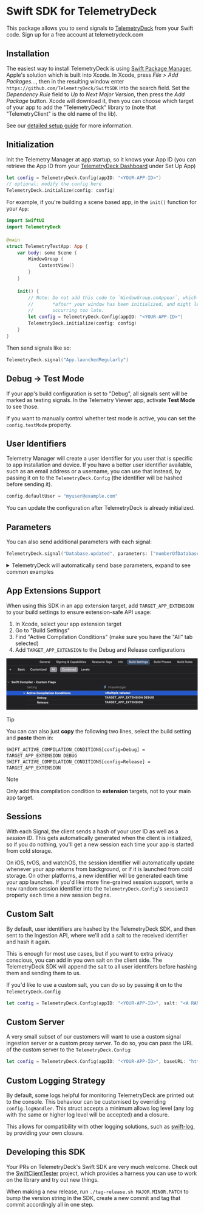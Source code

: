 # Swift SDK for TelemetryDeck

This package allows you to send signals to [TelemetryDeck](https://telemetrydeck.com) from your Swift code. Sign up for a free account at telemetrydeck.com

## Installation

The easiest way to install TelemetryDeck is using [Swift Package Manager](https://www.swift.org/package-manager/), Apple's solution which is built into Xcode. In Xcode, press _File > Add Packages..._, then in the resulting window enter `https://github.com/TelemetryDeck/SwiftSDK` into the search field. Set the _Dependency Rule_ field to _Up to Next Major Version_, then press the _Add Package_ button. Xcode will download it, then you can choose which target of your app to add the "TelemetryDeck" library to (note that "TelemetryClient" is the old name of the lib).

See our [detailed setup guide](https://telemetrydeck.com/docs/guides/swift-setup/?source=github) for more information.

## Initialization

Init the Telemetry Manager at app startup, so it knows your App ID (you can retrieve the App ID from your [TelemetryDeck Dashboard](https://dashboard.telemetrydeck.com/) under Set Up App)

```swift
let config = TelemetryDeck.Config(appID: "<YOUR-APP-ID>")
// optional: modify the config here
TelemetryDeck.initialize(config: config)
```

For example, if you're building a scene based app, in the `init()` function for your `App`:

```swift
import SwiftUI
import TelemetryDeck

@main
struct TelemetryTestApp: App {
    var body: some Scene {
        WindowGroup {
            ContentView()
        }
    }

    init() {
        // Note: Do not add this code to `WindowGroup.onAppear`, which will be called
        //       *after* your window has been initialized, and might lead to our initialization
        //       occurring too late.
        let config = TelemetryDeck.Config(appID: "<YOUR-APP-ID>")
        TelemetryDeck.initialize(config: config)
    }
}
```

Then send signals like so:

```swift
TelemetryDeck.signal("App.launchedRegularly")
```

## Debug -> Test Mode

If your app's build configuration is set to "Debug", all signals sent will be marked as testing signals. In the Telemetry Viewer app, activate **Test Mode** to see those.

If you want to manually control whether test mode is active, you can set the `config.testMode` property.

## User Identifiers

Telemetry Manager will create a user identifier for you user that is specific to app installation and device. If you have a better user identifier available, such as an email address or a username, you can use that instead, by passing it on to the `TelemetryDeck.Config` (the identifier will be hashed before sending it).

```swift
config.defaultUser = "myuser@example.com"
```

You can update the configuration after TelemetryDeck is already initialized.

## Parameters

You can also send additional parameters with each signal:

```swift
TelemetryDeck.signal("Database.updated", parameters: ["numberOfDatabaseEntries": "3831"])
```

<details>
<summary>TelemetryDeck will automatically send base parameters, expand to see common examples</summary>

- TelemetryDeck.Accessibility.isBoldTextEnabled
- TelemetryDeck.Accessibility.preferredContentSizeCategory
- TelemetryDeck.AppInfo.buildNumber
- TelemetryDeck.AppInfo.version
- TelemetryDeck.Device.architecture
- TelemetryDeck.Device.modelName
- TelemetryDeck.Device.operatingSystem
- TelemetryDeck.Device.orientation
- TelemetryDeck.Device.platform
- TelemetryDeck.Device.screenResolutionHeight
- TelemetryDeck.Device.screenResolutionWidth
- TelemetryDeck.Device.systemMajorMinorVersion
- TelemetryDeck.Device.systemMajorVersion
- TelemetryDeck.Device.systemVersion
- TelemetryDeck.Device.timeZone
- TelemetryDeck.RunContext.isAppStore
- TelemetryDeck.RunContext.isDebug
- TelemetryDeck.RunContext.isSimulator
- TelemetryDeck.RunContext.isTestFlight
- TelemetryDeck.RunContext.language
- TelemetryDeck.RunContext.targetEnvironment
- TelemetryDeck.SDK.version
- TelemetryDeck.UserPreference.colorScheme
- TelemetryDeck.UserPreference.language
- TelemetryDeck.UserPreference.layoutDirection
- TelemetryDeck.UserPreference.region

See our [related documentation page](https://telemetrydeck.com/docs/api/default-parameters/?source=github.com) for a full list.
</details>

## App Extensions Support

When using this SDK in an app extension target, add `TARGET_APP_EXTENSION` to your build settings to ensure extension-safe API usage:

1. In Xcode, select your app extension target
1. Go to "Build Settings"
1. Find "Active Compilation Conditions" (make sure you have the "All" tab selected)
1. Add `TARGET_APP_EXTENSION` to the Debug and Release configurations

![App Extension Build Settings](Images/TARGET_APP_EXTENSION.jpeg)

> [!TIP]
> You can can also just **copy** the following two lines, select the build setting and **paste** them in:
> ```
> SWIFT_ACTIVE_COMPILATION_CONDITIONS[config=Debug] = TARGET_APP_EXTENSION DEBUG
> SWIFT_ACTIVE_COMPILATION_CONDITIONS[config=Release] = TARGET_APP_EXTENSION
> ```

> [!NOTE]
> Only add this compilation condition to **extension** targets, not to your main app target.

## Sessions

With each Signal, the client sends a hash of your user ID as well as a _session ID_. This gets automatically generated when the client is initialized, so if you do nothing, you'll get a new session each time your app is started from cold storage.

On iOS, tvOS, and watchOS, the session identifier will automatically update whenever your app returns from background, or if it is launched from cold storage. On other platforms, a new identifier will be generated each time your app launches. If you'd like more fine-grained session support, write a new random session identifier into the `TelemetryDeck.Config`'s `sessionID` property each time a new session begins.

## Custom Salt

By default, user identifiers are hashed by the TelemetryDeck SDK, and then sent to the Ingestion API, where we'll add a salt to the received identifier and hash it again.

This is enough for most use cases, but if you want to extra privacy conscious, you can add in you own salt on the client side. The TelemetryDeck SDK will append the salt to all user identifers before hashing them and sending them to us.

If you'd like to use a custom salt, you can do so by passing it on to the `TelemetryDeck.Config`

```swift
let config = TelemetryDeck.Config(appID: "<YOUR-APP-ID>", salt: "<A RANDOM STRING>")
```

## Custom Server

A very small subset of our customers will want to use a custom signal ingestion server or a custom proxy server. To do so, you can pass the URL of the custom server to the `TelemetryDeck.Config`:

```swift
let config = TelemetryDeck.Config(appID: "<YOUR-APP-ID>", baseURL: "https://nom.telemetrydeck.com")
```

## Custom Logging Strategy

By default, some logs helpful for monitoring TelemetryDeck are printed out to the console. This behaviour can be customised by overriding `config.logHandler`. This struct accepts a minimum allows log level (any log with the same or higher log level will be accepted) and a closure.

This allows for compatibility with other logging solutions, such as [swift-log](https://github.com/apple/swift-log), by providing your own closure.

## Developing this SDK

Your PRs on TelemetryDeck's Swift SDK are very much welcome. Check out the [SwiftClientTester](https://github.com/TelemetryDeck/SwiftClientTester) project, which provides a harness you can use to work on the library and try out new things.

When making a new release, run `./tag-release.sh MAJOR.MINOR.PATCH` to bump the version string in the SDK, create a new commit and tag that commit accordingly all in one step.
